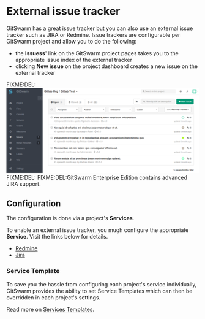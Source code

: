 # External issue tracker

GitSwarm has a great issue tracker but you can also use an external issue
tracker such as JIRA or Redmine. Issue trackers are configurable per
GitSwarm project and allow you to do the following:

- the **Issuess**' link on the GitSwarm project pages takes you to the
  appropriate issue index of the external tracker
- clicking **New issue** on the project dashboard creates a new issue on
  the external tracker

FIXME:DEL:![JIRA screenshot](jira-integration-points.png)
FIXME:DEL:
FIXME:DEL:GitSwarm Enterprise Edition contains advanced JIRA support.

## Configuration

The configuration is done via a project's **Services**.

To enable an external issue tracker, you mugh configure the appropriate
**Service**. Visit the links below for details.

- [Redmine](../project_services/redmine.md)
- [Jira](jira.md)

### Service Template

To save you the hassle from configuring each project's service
individually, GitSwarm provides the ability to set Service Templates which
can then be overridden in each project's settings.

Read more on [Services
Templates](../project_services/services_templates.md).
